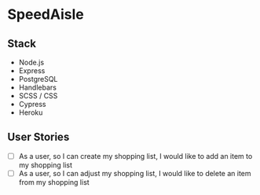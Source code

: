 # SpeedAisle

## Stack

- Node.js
- Express
- PostgreSQL
- Handlebars
- SCSS / CSS
- Cypress
- Heroku

## User Stories

- [ ] As a user, so I can create my shopping list, I would like to add an item to my shopping list
- [ ] As a user, so I can adjust my shopping list, I would like to delete an item from my shopping list
